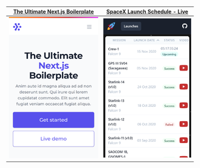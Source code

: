 [The Ultimate Next.js Boilerplate](nextjs-express-auth-starter-pl2618q48-hasansefaozalp.vercel.app) | [SpaceX Launch Schedule - Live](spacex-launches.vercel.app)
------------ | -------------
[![The Ultimate Next.js Boilerplate](https://github.com/Nases/Nases/blob/main/the-ultimate-nextjs-boilerplate.png)](nextjs-express-auth-starter-pl2618q48-hasansefaozalp.vercel.app) | [![SpaceX Launch Schedule Logo](https://github.com/Nases/Nases/blob/main/spacex-schedule.png)](spacex-launches.vercel.app)
